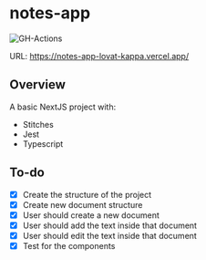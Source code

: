 # notes-app

![GH-Actions](https://github.com/henriqueweiand/notes-app/workflows/GH-Actions/badge.svg)

URL: https://notes-app-lovat-kappa.vercel.app/

## Overview

A basic NextJS project with:
- Stitches
- Jest
- Typescript

## To-do

- [x] Create the structure of the project
- [x] Create new document structure
- [x] User should create a new document
- [x] User should add the text inside that document
- [x] User should edit the text inside that document
- [x] Test for the components